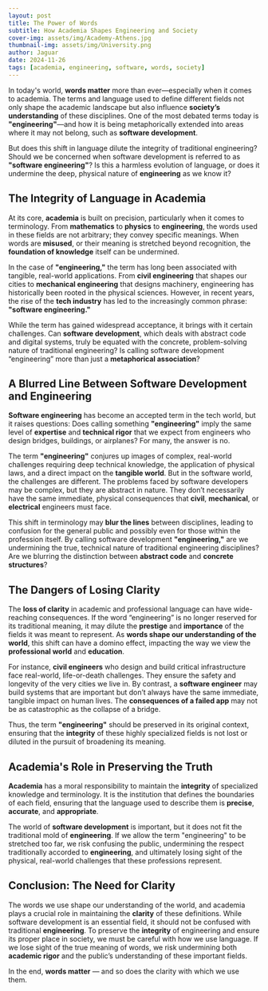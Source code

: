 ```yaml
---
layout: post
title: The Power of Words
subtitle: How Academia Shapes Engineering and Society
cover-img: assets/img/Academy-Athens.jpg
thumbnail-img: assets/img/University.png
author: Jaguar
date: 2024-11-26
tags: [academia, engineering, software, words, society]
---
```


In today's world, **words matter** more than ever—especially when it comes to academia. The terms and language used to define different fields not only shape the academic landscape but also influence **society’s understanding** of these disciplines. One of the most debated terms today is **"engineering"**—and how it is being metaphorically extended into areas where it may not belong, such as **software development**.

But does this shift in language dilute the integrity of traditional engineering? Should we be concerned when software development is referred to as **"software engineering"**? Is this a harmless evolution of language, or does it undermine the deep, physical nature of **engineering** as we know it?

## The Integrity of Language in Academia

At its core, **academia** is built on precision, particularly when it comes to terminology. From **mathematics** to **physics** to **engineering**, the words used in these fields are not arbitrary; they convey specific meanings. When words are **misused**, or their meaning is stretched beyond recognition, the **foundation of knowledge** itself can be undermined.

In the case of **"engineering,"** the term has long been associated with tangible, real-world applications. From **civil engineering** that shapes our cities to **mechanical engineering** that designs machinery, engineering has historically been rooted in the physical sciences. However, in recent years, the rise of the **tech industry** has led to the increasingly common phrase: **"software engineering."**

While the term has gained widespread acceptance, it brings with it certain challenges. Can **software development**, which deals with abstract code and digital systems, truly be equated with the concrete, problem-solving nature of traditional engineering? Is calling software development “engineering” more than just a **metaphorical association**?

## A Blurred Line Between Software Development and Engineering

**Software engineering** has become an accepted term in the tech world, but it raises questions: Does calling something **"engineering"** imply the same level of **expertise** and **technical rigor** that we expect from engineers who design bridges, buildings, or airplanes? For many, the answer is no.

The term **"engineering"** conjures up images of complex, real-world challenges requiring deep technical knowledge, the application of physical laws, and a direct impact on the **tangible world**. But in the software world, the challenges are different. The problems faced by software developers may be complex, but they are abstract in nature. They don’t necessarily have the same immediate, physical consequences that **civil**, **mechanical**, or **electrical** engineers must face.

This shift in terminology may **blur the lines** between disciplines, leading to confusion for the general public and possibly even for those within the profession itself. By calling software development **"engineering,"** are we undermining the true, technical nature of traditional engineering disciplines? Are we blurring the distinction between **abstract code** and **concrete structures**?

## The Dangers of Losing Clarity

The **loss of clarity** in academic and professional language can have wide-reaching consequences. If the word “engineering” is no longer reserved for its traditional meaning, it may dilute the **prestige** and **importance** of the fields it was meant to represent. As **words shape our understanding of the world**, this shift can have a domino effect, impacting the way we view the **professional world** and **education**.

For instance, **civil engineers** who design and build critical infrastructure face real-world, life-or-death challenges. They ensure the safety and longevity of the very cities we live in. By contrast, a **software engineer** may build systems that are important but don’t always have the same immediate, tangible impact on human lives. The **consequences of a failed app** may not be as catastrophic as the collapse of a bridge.

Thus, the term **"engineering"** should be preserved in its original context, ensuring that the **integrity** of these highly specialized fields is not lost or diluted in the pursuit of broadening its meaning.

## Academia's Role in Preserving the Truth

**Academia** has a moral responsibility to maintain the **integrity** of specialized knowledge and terminology. It is the institution that defines the boundaries of each field, ensuring that the language used to describe them is **precise**, **accurate**, and **appropriate**.

The world of **software development** is important, but it does not fit the traditional mold of **engineering**. If we allow the term "engineering" to be stretched too far, we risk confusing the public, undermining the respect traditionally accorded to **engineering**, and ultimately losing sight of the physical, real-world challenges that these professions represent.

## Conclusion: The Need for Clarity

The words we use shape our understanding of the world, and academia plays a crucial role in maintaining the **clarity** of these definitions. While software development is an essential field, it should not be confused with traditional **engineering**. To preserve the **integrity** of engineering and ensure its proper place in society, we must be careful with how we use language. If we lose sight of the true meaning of words, we risk undermining both **academic rigor** and the public’s understanding of these important fields.

In the end, **words matter** — and so does the clarity with which we use them.
